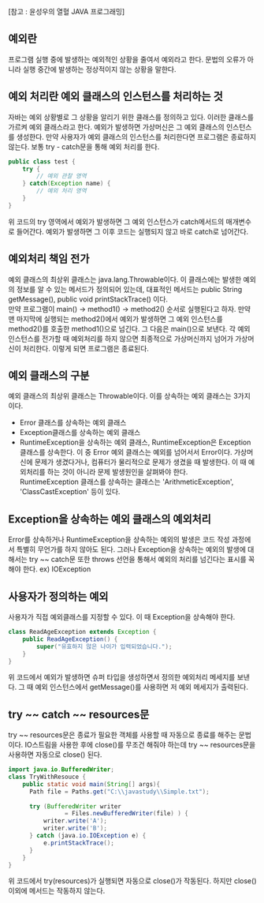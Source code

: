 [참고 : 윤성우의 열혈 JAVA 프로그래밍]

## 예외란
프로그램 실행 중에 발생하는 예외적인 상황을 줄여서 예외라고 한다. 문법의 오류가 아니라 실행 중간에 발생하는 정상적이지 않는 상황을 말한다.

## 예외 처리란 예외 클래스의 인스턴스를 처리하는 것
자바는 예외 상황별로 그 상황을 알리기 위한 클래스를 정의하고 있다. 이러한 클래스를 가르켜 예외 클래스라고 한다. 예외가 발생하면 가상머신은 그 예외 클래스의 인스턴스를 생성한다. 만약 사용자가 예외 클래스의 인스턴스를 처리한다면 프로그램은 종료하지 않는다. 보통 try - catch문을 통해 예외 처리를 한다.

```java
public class test {
    try {
        // 예외 관찰 영역
    } catch(Exception name) {
        // 예외 처리 영역 
    }
}
```

위 코드의 try 영역에서 예외가 발생하면 그 예외 인스턴스가 catch메서드의 매개변수로 들어간다. 예외가 발생하면 그 이후 코드는 실행되지 않고 바로 catch로 넘어간다.

## 예외처리 책임 전가
예외 클래스의 최상위 클래스는 java.lang.Throwable이다. 이 클래스에는 발생한 예외의 정보를 알 수 있는 메서드가 정의되어 있는데, 대표적인 메서드는 public String getMessage(), public void printStackTrace() 이다. <br>
만약 프로그램이 main() -> method1() -> method2() 순서로 실행된다고 하자. 만약 맨 마지막에 실행되는 method2()에서 예외가 발생하면 그 예외 인스턴스를 method2()를 호출한 method1()으로 넘긴다. 그 다음은 main()으로 보낸다. 각 예외 인스턴스를 전가할 때 예외처리를 하지 않으면 최종적으로 가상머신까지 넘어가 가상머신이 처리한다. 이렇게 되면 프로그램은 종료된다.

## 예외 클래스의 구분
예외 클래스의 최상위 클래스는 Throwable이다. 이를 상속하는 예외 클래스는 3가지이다.
- Error 클래스를 상속하는 예외 클래스
- Exception클래스를 상속하는 예외 클래스
- RuntimeException을 상속하는 예외 클래스, RuntimeException은 Exception 클래스를 상속한다.
이 중 Error 예외 클래스는 예외를 넘어서서 Error이다. 가상머신에 문제가 생겼다거나, 컴퓨터가 물리적으로 문제가 생겼을 때 발생한다. 이 때 예외처리를 하는 것이 아니라 문제 발생원인을 살펴봐야 한다.<br>
RuntimeException 클래스를 상속하는 클래스는 'ArithmeticException', 'ClassCastException' 등이 있다.

## Exception을 상속하는 예외 클래스의 예외처리
Error를 상속하거나 RuntimeException을 상속하는 예외의 발생은 코드 작성 과정에서 특별히 무언가를 하지 않아도 된다. 그러나 Exception을 상속하는 예외의 발생에 대해서는 try ~~ catch문 또한 throws 선언을 통해서 예외의 처리를 넘긴다는 표시를 꼭 해야 한다. ex) IOException

## 사용자가 정의하는 예외
사용자가 직접 예외클래스를 지정할 수 있다. 이 때 Exception을 상속해야 한다.

```java
class ReadAgeException extends Exception {
    public ReadAgeException() {
        super("유효하지 않은 나이가 입력되었습니다.");
    }
}
```

위 코드에서 예외가 발생하면 슈퍼 타입을 생성하면서 정의한 예외처리 메세지를 보낸다. 그 때 예외 인스턴스에서 getMessage()를 사용하면 저 예외 메세지가 출력된다.


## try ~~ catch ~~ resources문
try ~~ resources문은 종료가 필요한 객체를 사용할 때 자동으로 종료를 해주는 문법이다. IO스트림을 사용한 후에 close()를 무조건 해줘야 하는데 try ~~ resources문을 사용하면 자동으로 close() 된다.

```java
import java.io.BufferedWriter;
class TryWithResouce {
    public static void main(String[] args){
      Path file = Paths.get("C:\\javastudy\\Simple.txt");
      
      try (BufferedWriter writer 
                = Files.newBufferedWriter(file) ) {
          writer.write('A');
          writer.write('B');
      } catch (java.io.IOException e) {
          e.printStackTrace();
      }
    }
}
```

위 코드에서 try(resources)가 실행되면 자동으로 close()가 작동된다. 하지만 close()이외에 메서드는 작동하지 않는다.
